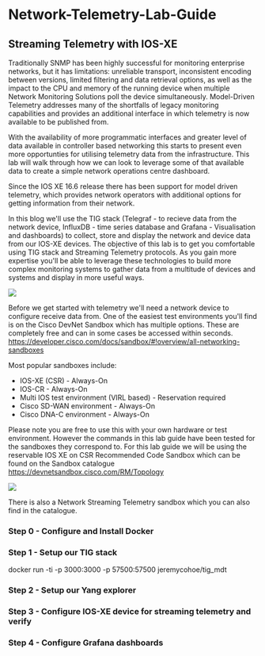 # Network-Telemetry-Lab-Guide

## Streaming Telemetry with IOS-XE

Traditionally SNMP has been highly successful for monitoring enterprise networks, but it has limitations: unreliable transport, inconsistent encoding between versions, limited filtering and data retrieval options, as well as the impact to the CPU and memory of the running device when multiple Network Monitoring Solutions poll the device simultaneously. Model-Driven Telemetry addresses many of the shortfalls of legacy monitoring capabilities and provides an additional interface in which telemetry is now available to be published from.

With the availability of more programmatic interfaces and greater level of data available in controller based networking this starts to present even more opportunties for utilising telemetry data from the infrastructure. This lab will walk through how we can look to leverage some of that available data to create a simple network operations centre dashboard.

Since the IOS XE 16.6 release there has been support for model driven telemetry, which provides network operators with additional options for getting information from their network.

In this blog we'll use the TIG stack (Telegraf - to recieve data from the network device, InfluxDB - time series database and Grafana - Visualisation and dashboards) to collect, store and display the network and device data from our IOS-XE devices. The objective of this lab is to get you comfortable using TIG stack and Streaming Telemetry protocols. As you gain more expertise you'll be able to leverage these technologies to build more complex monitoring systems to gather data from a multitude of devices and systems and display in more useful ways.

![](https://github.com/sttrayno/Network-Telemetry-Lab-Guide/blob/master/images/tigstack.png?raw=true)

Before we get started with telemetry we'll need a network device to configure receive data from. One of the easiest test environments you'll find is on the Cisco DevNet Sandbox which has multiple options. These are completely free and can in some cases be accessed within seconds. https://developer.cisco.com/docs/sandbox/#!overview/all-networking-sandboxes

Most popular sandboxes include:

- IOS-XE (CSR) - Always-On
- IOS-CR - Always-On
- Multi IOS test environment (VIRL based) - Reservation required
- Cisco SD-WAN environment - Always-On
- Cisco DNA-C environment - Always-On

Please note you are free to use this with your own hardware or test environment. However the commands in this lab guide have been tested for the sandboxes they correspond to. For this lab guide we will be using the reservable IOS XE on CSR Recommended Code Sandbox which can be found on the Sandbox catalogue https://devnetsandbox.cisco.com/RM/Topology

![](https://github.com/sttrayno/Ansible-Lab-Guide/blob/master/images/sandbox-screen.png)

There is also a Network Streaming Telemetry sandbox which you can also find in the catalogue.

### Step 0 - Configure and Install Docker

### Step 1 - Setup our TIG stack

 docker run -ti -p 3000:3000 -p 57500:57500 jeremycohoe/tig_mdt


### Step 2 - Setup our Yang explorer

### Step 3 - Configure IOS-XE device for streaming telemetry and verify

### Step 4 - Configure Grafana dashboards






